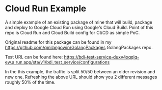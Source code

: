 # Cloud Run Example

A simple example of an existing package of mine that will build, package and deploy to Google Cloud Run using Google's Cloud Build.
Point of this repo is Cloud Run and Cloud Build config for CI/CD as simple PoC. 

Original readme for this package can be found in my <https://github.com/qmilangowin/GolangPackages> GolangPackages </a> repo.

Test URL can be found here: <https://bdi-test-service-duxv4xqqlq-ew.a.run.app/sta/v1/bdi_test_service/configurations>

In the this example, the traffic is split 50/50 between an older revision and new one. Refreshing the above URL should show you 2 different messages
roughly 50% of the time.